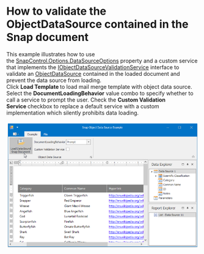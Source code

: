 # How to validate the ObjectDataSource contained in the Snap document


This example illustrates how to use the <a href="http://help.devexpress.com/#WindowsForms/DevExpressSnapSnapControlOptions_DataSourceOptionstopic">SnapControl.Options.DataSourceOptions</a> property and a custom service that implements the <a href="http://help.devexpress.com/#WindowsForms/clsDevExpressSnapServicesIObjectDataSourceValidationServicetopic">IObjectDataSourceValidationService</a> interface to validate an <a href="https://documentation.devexpress.com/#CoreLibraries/clsDevExpressDataAccessObjectBindingObjectDataSourcetopic">ObjectDataSource</a> contained in the loaded document and prevent the data source from loading.<br>Click <strong>Load Template </strong>to load mail merge template with object data source. Select the <strong>DocumentLoadingBehavior</strong> value combo to specify whether to call a service to prompt the user. Check the <strong>Custom Validation Service </strong>checkbox to replace a default service with a custom implementation which silently prohibits data loading.<br><br><img src="https://raw.githubusercontent.com/DevExpress-Examples/how-to-validate-the-objectdatasource-contained-in-the-snap-document-t514281/16.2.7+/media/45828db2-3a28-11e7-80c0-00155d624807.png"><br><br>

<br/>


